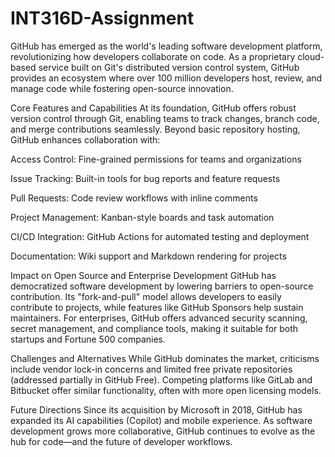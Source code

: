 # INT316D-Assignment

GitHub has emerged as the world's leading software development platform, revolutionizing how developers collaborate on code. As a proprietary cloud-based service built on Git's distributed version control system, GitHub provides an ecosystem where over 100 million developers host, review, and manage code while fostering open-source innovation.

Core Features and Capabilities
At its foundation, GitHub offers robust version control through Git, enabling teams to track changes, branch code, and merge contributions seamlessly. Beyond basic repository hosting, GitHub enhances collaboration with:

Access Control: Fine-grained permissions for teams and organizations

Issue Tracking: Built-in tools for bug reports and feature requests

Pull Requests: Code review workflows with inline comments

Project Management: Kanban-style boards and task automation

CI/CD Integration: GitHub Actions for automated testing and deployment

Documentation: Wiki support and Markdown rendering for projects

Impact on Open Source and Enterprise Development
GitHub has democratized software development by lowering barriers to open-source contribution. Its "fork-and-pull" model allows developers to easily contribute to projects, while features like GitHub Sponsors help sustain maintainers. For enterprises, GitHub offers advanced security scanning, secret management, and compliance tools, making it suitable for both startups and Fortune 500 companies.

Challenges and Alternatives
While GitHub dominates the market, criticisms include vendor lock-in concerns and limited free private repositories (addressed partially in GitHub Free). Competing platforms like GitLab and Bitbucket offer similar functionality, often with more open licensing models.

Future Directions
Since its acquisition by Microsoft in 2018, GitHub has expanded its AI capabilities (Copilot) and mobile experience. As software development grows more collaborative, GitHub continues to evolve as the hub for code—and the future of developer workflows.
